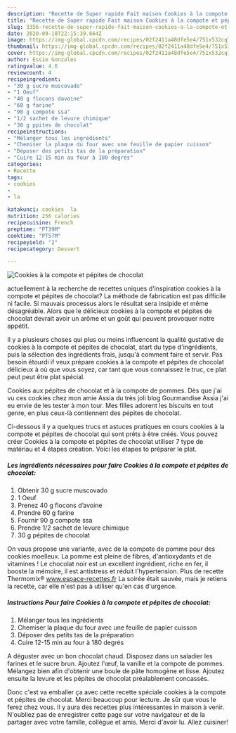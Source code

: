 ```yaml
---
description: "Recette de Super rapide Fait maison Cookies à la compote et pépites de chocolat"
title: "Recette de Super rapide Fait maison Cookies à la compote et pépites de chocolat"
slug: 3356-recette-de-super-rapide-fait-maison-cookies-a-la-compote-et-pepites-de-chocolat
date: 2020-09-18T22:15:39.664Z
image: https://img-global.cpcdn.com/recipes/02f2411a48dfe5e4/751x532cq70/cookies-a-la-compote-et-pepites-de-chocolat-photo-principale-de-la-recette.jpg
thumbnail: https://img-global.cpcdn.com/recipes/02f2411a48dfe5e4/751x532cq70/cookies-a-la-compote-et-pepites-de-chocolat-photo-principale-de-la-recette.jpg
cover: https://img-global.cpcdn.com/recipes/02f2411a48dfe5e4/751x532cq70/cookies-a-la-compote-et-pepites-de-chocolat-photo-principale-de-la-recette.jpg
author: Essie Gonzales
ratingvalue: 4.6
reviewcount: 4
recipeingredient:
- "30 g sucre muscovado"
- "1 Oeuf"
- "40 g flocons davoine"
- "60 g farine"
- "90 g compote ssa"
- "1/2 sachet de levure chimique"
- "30 g ppites de chocolat"
recipeinstructions:
- "Mélanger tous les ingrédients"
- "Chemiser la plaque du four avec une feuille de papier cuisson"
- "Déposer des petits tas de la préparation"
- "Cuire 12-15 min au four à 180 degrés"
categories:
- Recette
tags:
- cookies
- 
- la

katakunci: cookies  la 
nutrition: 256 calories
recipecuisine: French
preptime: "PT39M"
cooktime: "PT57M"
recipeyield: "2"
recipecategory: Dessert

---
```



![Cookies à la compote et pépites de chocolat](https://img-global.cpcdn.com/recipes/02f2411a48dfe5e4/751x532cq70/cookies-a-la-compote-et-pepites-de-chocolat-photo-principale-de-la-recette.jpg)

actuellement à la recherche de recettes uniques d'inspiration cookies à la compote et pépites de chocolat? La méthode de fabrication est pas difficile ni facile. Si mauvais processus alors le résultat sera insipide et même désagréable. Alors que le délicieux cookies à la compote et pépites de chocolat devrait avoir un arôme et un goût qui peuvent provoquer notre appétit.

Il y a plusieurs choses qui plus ou moins influencent la qualité gustative de cookies à la compote et pépites de chocolat, start du type d'ingrédients, puis la sélection des ingrédients frais, jusqu'à comment faire et servir. Pas besoin étourdi if veux prépare cookies à la compote et pépites de chocolat délicieux à où que vous soyez, car tant que vous connaissez le truc, ce plat peut peut être plat spécial.

Cookies aux pépites de chocolat et à la compote de pommes. Dès que j&#39;ai vu ces cookies chez mon amie Assia du très joli blog Gourmandise Assia j&#39;ai eu envie de les tester à mon tour. Mes filles adorent les biscuits en tout genre, en plus ceux-là contiennent des pépites de chocolat.


Ci-dessous il y a quelques trucs et astuces pratiques en cours cookies à la compote et pépites de chocolat qui sont prêts à être créés. Vous pouvez créer Cookies à la compote et pépites de chocolat utiliser 7 type de matériau et 4 étapes création. Voici les étapes to préparer le plat.

<!--inarticleads1-->

##### Les ingrédients nécessaires pour faire Cookies à la compote et pépites de chocolat:

1. Obtenir 30 g sucre muscovado
1.  1 Oeuf
1. Prenez 40 g flocons d’avoine
1. Prendre 60 g farine
1. Fournir 90 g compote ssa
1. Prendre 1/2 sachet de levure chimique
1.  30 g pépites de chocolat


On vous propose une variante, avec de la compote de pomme pour des cookies moelleux. La pomme est pleine de fibres, d&#39;antioxydants et de vitamines ! Le chocolat noir est un excellent ingrédient, riche en fer, il booste la mémoire, il est antistress et réduit l&#39;hypertension. Plus de recette Thermomix® www.espace-recettes.fr La soirée était sauvée, mais je retiens la recette, car elle n&#39;est pas à utiliser qu&#39;en cas d&#39;urgence. 

<!--inarticleads2-->

##### Instructions Pour faire Cookies à la compote et pépites de chocolat:

1. Mélanger tous les ingrédients
1. Chemiser la plaque du four avec une feuille de papier cuisson
1. Déposer des petits tas de la préparation
1. Cuire 12-15 min au four à 180 degrés


A déguster avec un bon chocolat chaud. Disposez dans un saladier les farines et le sucre brun. Ajoutez l&#39;œuf, la vanille et la compote de pommes. Mélangez bien afin d&#39;obtenir une boule de pâte homogène et lisse. Ajoutez ensuite la levure et les pépites de chocolat préalablement concassés. 


Donc c'est va emballer ça avec cette recette spéciale cookies à la compote et pépites de chocolat. Merci beaucoup pour lecture. Je sûr que vous le ferez chez vous. Il y aura des recettes plus  intéressantes in maison à venir. N'oubliez pas de enregistrer cette page sur votre navigateur et de la partager avec votre famille, collègue et amis. Merci d'avoir lu. Allez cuisiner!
